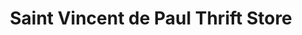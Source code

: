 ---
title: "Saint Vincent de Paul Thrift Store"
url: /eureka/saint-vincent-de-paul-thrift-store/
shop: charity
---